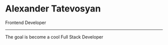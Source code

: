 <!DOCTYPE html>
<html>
	<head>
		<meta charset="UTF-8">
		<title>Alexander Tatevosyan</title>
		<link rel="shortcut icon" href="img/favicon.ico" type="image/x-icon">
		<link rel="stylesheet" href="https://maxcdn.bootstrapcdn.com/bootstrap/4.0.0/css/bootstrap.min.css" integrity="sha384-Gn5384xqQ1aoWXA+058RXPxPg6fy4IWvTNh0E263XmFcJlSAwiGgFAW/dAiS6JXm" crossorigin="anonymous">
		<script src="https://maxcdn.bootstrapcdn.com/bootstrap/4.0.0/js/bootstrap.min.js" integrity="sha384-JZR6Spejh4U02d8jOt6vLEHfe/JQGiRRSQQxSfFWpi1MquVdAyjUar5+76PVCmYl" crossorigin="anonymous"></script>
	</head>
	<body>
		<div class="jumbotron">
			<h1 class="display-4">Alexander Tatevosyan</h1>
			<p class="lead ml-1">Frontend Developer</p>
			<hr class="my-4">
			<p class="lead ml-1">The goal is become a cool Full Stack Developer</p>
		</div>
	</body>
</html>

